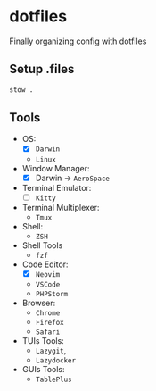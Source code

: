 # dotfiles

Finally organizing config with dotfiles

## Setup .files

```sh
stow .
```

## Tools

-   OS:
    -   [x] `Darwin`
    -   `Linux`
-   Window Manager:
    -   [x] Darwin -> `AeroSpace`
-   Terminal Emulator:
    -   [ ] `Kitty`
-   Terminal Multiplexer:
    -   `Tmux`
-   Shell:
    -   `ZSH`
-   Shell Tools
    -   `fzf`
-   Code Editor:
    -   [x] `Neovim`
    -   `VSCode`
    -   `PHPStorm`
-   Browser:
    -   `Chrome`
    -   `Firefox`
    -   `Safari`
-   TUIs Tools:
    -   `Lazygit`,
    -   `Lazydocker`
-   GUIs Tools:
    -   `TablePlus`
